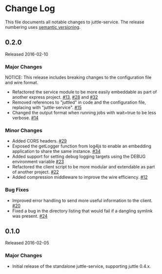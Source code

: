 # Change Log
This file documents all notable changes to juttle-service. The release numbering uses [semantic versioning](http://semver.org).

## 0.2.0
Released 2016-02-10

### Major Changes
NOTICE: This release includes breaking changes to the configuration file and wire format.

- Refactored the service module to be more easily embeddable as part of another express project. [#13](https://github.com/juttle/juttle-service/pull/13), [#28](https://github.com/juttle/juttle-service/pull/28) and
[#32](https://github.com/juttle/juttle-service/pull/32)
- Removed references to "juttled" in code and the configuration file, replacing with "juttle-service". [#15](https://github.com/juttle/juttle-service/pull)
- Changed the output format when running jobs with wait=true to be less verbose. [#14](https://github.com/juttle/juttle-service/pull/14)

### Minor Changes
- Added CORS headers. [#29](https://github.com/juttle/juttle-service/pull/29)
- Exposed the getLogger function from log4js to enable an embedding application to share the same instance. [#34](https://github.com/juttle/juttle-service/pull/34)
- Added support for setting debug logging targets using the DEBUG environment variable [#23](https://github.com/juttle/juttle-service/issues/23)
- Refactored the client script to be more modular and extendable as part of another project. [#22](https://github.com/juttle/juttle-service/pull/22)
- Added compression middleware to improve the wire efficiency. [#12](https://github.com/juttle/juttle-service/pull/12)

### Bug Fixes
- Improved error handling to send more useful information to the client. [#20](https://github.com/juttle/juttle-service/pull/20)
- Fixed a bug in the directory listing that would fail if a dangling symlink was present. [#24](https://github.com/juttle/juttle-service/issues/24)

## 0.1.0
Released 2016-02-05

### Major Changes
- Initial release of the standalone juttle-service, supporting juttle 0.4.x.
